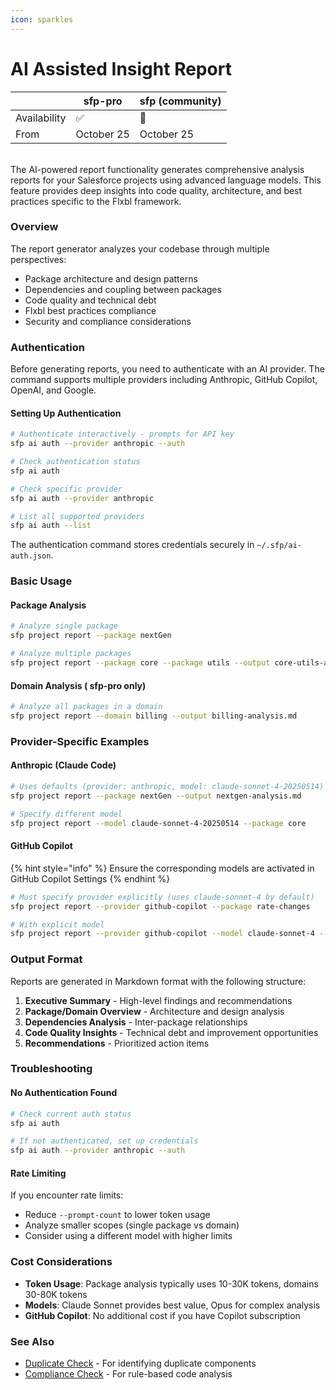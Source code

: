 ```yaml
---
icon: sparkles
---
```


# AI Assisted Insight Report

|              | sfp-pro    | sfp (community) |
| ------------ | ---------- | --------------- |
| Availability | ✅          | 🔶              |
| From         | October 25 | October 25      |

\
The AI-powered report functionality generates comprehensive analysis reports for your Salesforce projects using advanced language models. This feature provides deep insights into code quality, architecture, and best practices specific to the Flxbl framework.

### Overview

The report generator analyzes your codebase through multiple perspectives:

* Package architecture and design patterns
* Dependencies and coupling between packages
* Code quality and technical debt
* Flxbl best practices compliance
* Security and compliance considerations

### Authentication

Before generating reports, you need to authenticate with an AI provider. The command supports multiple providers including Anthropic, GitHub Copilot, OpenAI, and Google.

#### Setting Up Authentication

```bash
# Authenticate interactively - prompts for API key
sfp ai auth --provider anthropic --auth

# Check authentication status
sfp ai auth

# Check specific provider
sfp ai auth --provider anthropic

# List all supported providers
sfp ai auth --list
```

The authentication command stores credentials securely in `~/.sfp/ai-auth.json`.

### Basic Usage

#### Package Analysis

```bash
# Analyze single package
sfp project report --package nextGen

# Analyze multiple packages
sfp project report --package core --package utils --output core-utils-analysis.md
```

#### Domain Analysis ( sfp-pro only)

```bash
# Analyze all packages in a domain
sfp project report --domain billing --output billing-analysis.md
```

### Provider-Specific Examples

#### Anthropic (Claude Code)

```bash
# Uses defaults (provider: anthropic, model: claude-sonnet-4-20250514)
sfp project report --package nextGen --output nextgen-analysis.md

# Specify different model
sfp project report --model claude-sonnet-4-20250514 --package core
```

#### GitHub Copilot

{% hint style="info" %}
Ensure the corresponding models are activated in GitHub Copilot Settings
{% endhint %}

```bash
# Must specify provider explicitly (uses claude-sonnet-4 by default)
sfp project report --provider github-copilot --package rate-changes

# With explicit model
sfp project report --provider github-copilot --model claude-sonnet-4 --domain service
```

### Output Format

Reports are generated in Markdown format with the following structure:

1. **Executive Summary** - High-level findings and recommendations
2. **Package/Domain Overview** - Architecture and design analysis
3. **Dependencies Analysis** - Inter-package relationships
4. **Code Quality Insights** - Technical debt and improvement opportunities
5. **Recommendations** - Prioritized action items

### Troubleshooting

#### No Authentication Found

```bash
# Check current auth status
sfp ai auth

# If not authenticated, set up credentials
sfp ai auth --provider anthropic --auth
```

#### Rate Limiting

If you encounter rate limits:

* Reduce `--prompt-count` to lower token usage
* Analyze smaller scopes (single package vs domain)
* Consider using a different model with higher limits

### Cost Considerations

* **Token Usage**: Package analysis typically uses 10-30K tokens, domains 30-80K tokens
* **Models**: Claude Sonnet provides best value, Opus for complex analysis
* **GitHub Copilot**: No additional cost if you have Copilot subscription

### See Also

* [Duplicate Check](duplicate-check.md) - For identifying duplicate components
* [Compliance Check](compliance-check.md) - For rule-based code analysis
